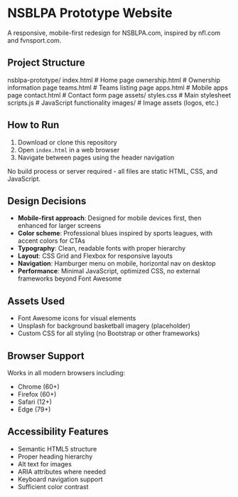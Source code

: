 # NSBLPA Prototype Website

A responsive, mobile-first redesign for NSBLPA.com, inspired by nfl.com and fvnsport.com.

## Project Structure
nsblpa-prototype/
index.html # Home page
ownership.html # Ownership information page
teams.html # Teams listing page
apps.html # Mobile apps page
contact.html # Contact form page
assets/
styles.css # Main stylesheet
scripts.js # JavaScript functionality
images/ # Image assets (logos, etc.)


## How to Run

1. Download or clone this repository
2. Open `index.html` in a web browser
3. Navigate between pages using the header navigation

No build process or server required - all files are static HTML, CSS, and JavaScript.

## Design Decisions

- **Mobile-first approach**: Designed for mobile devices first, then enhanced for larger screens
- **Color scheme**: Professional blues inspired by sports leagues, with accent colors for CTAs
- **Typography**: Clean, readable fonts with proper hierarchy
- **Layout**: CSS Grid and Flexbox for responsive layouts
- **Navigation**: Hamburger menu on mobile, horizontal nav on desktop
- **Performance**: Minimal JavaScript, optimized CSS, no external frameworks beyond Font Awesome

## Assets Used

- Font Awesome icons for visual elements
- Unsplash for background basketball imagery (placeholder)
- Custom CSS for all styling (no Bootstrap or other frameworks)

## Browser Support

Works in all modern browsers including:
- Chrome (60+)
- Firefox (60+)
- Safari (12+)
- Edge (79+)

## Accessibility Features

- Semantic HTML5 structure
- Proper heading hierarchy
- Alt text for images
- ARIA attributes where needed
- Keyboard navigation support
- Sufficient color contrast